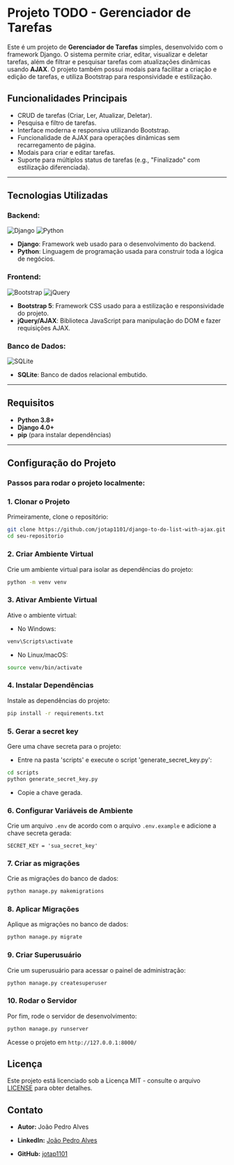 # Projeto TODO - Gerenciador de Tarefas

Este é um projeto de **Gerenciador de Tarefas** simples, desenvolvido com o framework Django. O sistema permite criar, editar, visualizar e deletar tarefas, além de filtrar e pesquisar tarefas com atualizações dinâmicas usando **AJAX**. O projeto também possui modais para facilitar a criação e edição de tarefas, e utiliza Bootstrap para responsividade e estilização.

## Funcionalidades Principais

- CRUD de tarefas (Criar, Ler, Atualizar, Deletar).
- Pesquisa e filtro de tarefas.
- Interface moderna e responsiva utilizando Bootstrap.
- Funcionalidade de AJAX para operações dinâmicas sem recarregamento de página.
- Modais para criar e editar tarefas.
- Suporte para múltiplos status de tarefas (e.g., "Finalizado" com estilização diferenciada).

---

## Tecnologias Utilizadas

### Backend:
![Django](https://img.shields.io/badge/Django-092E20?style=for-the-badge&logo=django&logoColor=white)
![Python](https://img.shields.io/badge/Python-3776AB?style=for-the-badge&logo=python&logoColor=white)

- **Django**: Framework web usado para o desenvolvimento do backend.
- **Python**: Linguagem de programação usada para construir toda a lógica de negócios.

### Frontend:
![Bootstrap](https://img.shields.io/badge/Bootstrap-563D7C?style=for-the-badge&logo=bootstrap&logoColor=white)
![jQuery](https://img.shields.io/badge/jQuery-0769AD?style=for-the-badge&logo=jquery&logoColor=white)

- **Bootstrap 5**: Framework CSS usado para a estilização e responsividade do projeto.
- **jQuery/AJAX**: Biblioteca JavaScript para manipulação do DOM e fazer requisições AJAX.

### Banco de Dados:
![SQLite](https://img.shields.io/badge/SQLite-003B57?style=for-the-badge&logo=sqlite&logoColor=white)

- **SQLite**: Banco de dados relacional embutido.

---

## Requisitos

- **Python 3.8+**
- **Django 4.0+**
- **pip** (para instalar dependências)

---

## Configuração do Projeto

### Passos para rodar o projeto localmente:

### 1. Clonar o Projeto

Primeiramente, clone o repositório:

```bash
git clone https://github.com/jotap1101/django-to-do-list-with-ajax.git
cd seu-repositorio

```

### 2. Criar Ambiente Virtual

Crie um ambiente virtual para isolar as dependências do projeto:

```bash
python -m venv venv
```

### 3. Ativar Ambiente Virtual

Ative o ambiente virtual:

- No Windows:

```bash
venv\Scripts\activate
```

- No Linux/macOS:

```bash
source venv/bin/activate
```

### 4. Instalar Dependências

Instale as dependências do projeto:

```bash
pip install -r requirements.txt
```

### 5. Gerar a secret key

Gere uma chave secreta para o projeto:

- Entre na pasta 'scripts' e execute o script 'generate_secret_key.py':

```bash
cd scripts
python generate_secret_key.py
```

- Copie a chave gerada.

### 6. Configurar Variáveis de Ambiente

Crie um arquivo `.env` de acordo com o arquivo `.env.example` e adicione a chave secreta gerada:

```env
SECRET_KEY = 'sua_secret_key'
```

### 7. Criar as migrações

Crie as migrações do banco de dados:

```bash
python manage.py makemigrations
```

### 8. Aplicar Migrações

Aplique as migrações no banco de dados:

```bash
python manage.py migrate
```

### 9. Criar Superusuário

Crie um superusuário para acessar o painel de administração:

```bash
python manage.py createsuperuser
```

### 10. Rodar o Servidor

Por fim, rode o servidor de desenvolvimento:

```bash
python manage.py runserver
```

Acesse o projeto em `http://127.0.0.1:8000/`

## Licença

Este projeto está licenciado sob a Licença MIT - consulte o arquivo [LICENSE](LICENSE) para obter detalhes.

## Contato

- **Autor:** João Pedro Alves

- **LinkedIn:** [João Pedro Alves](https://www.linkedin.com/in/jotap1101/)

- **GitHub:** [jotap1101](https://www.github.com/jotap1101/)